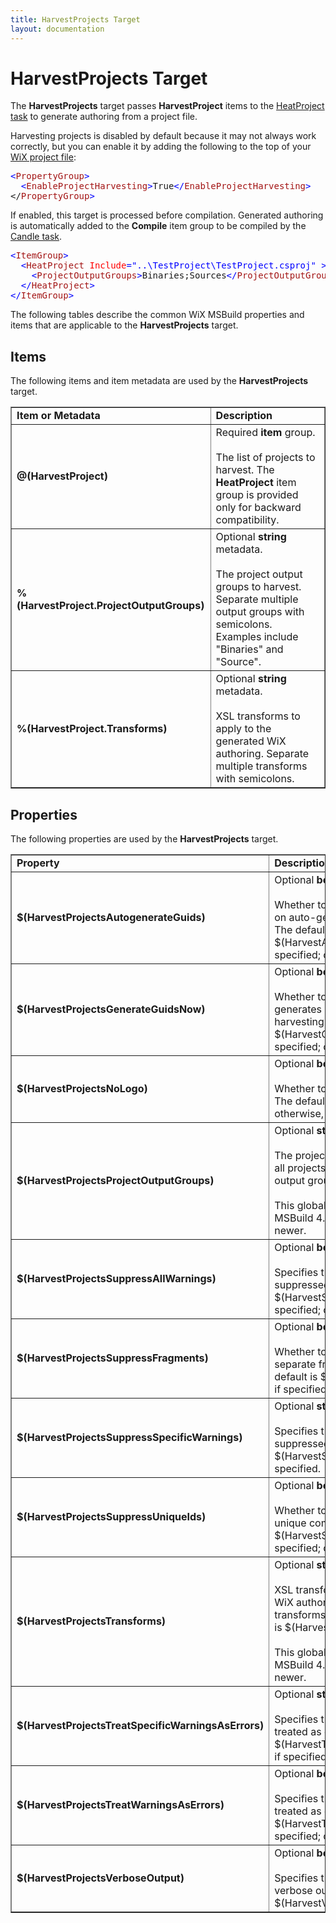 ```yaml
---
title: HarvestProjects Target
layout: documentation
---
```

# HarvestProjects Target

The <b>HarvestProjects</b> target passes <b>HarvestProject</b> items to the
[HeatProject task](~/msbuild/task_reference/heatproject.html) to generate authoring from a project file.

Harvesting projects is disabled by default because it may not always work correctly, but you can enable it by adding the following to the top of your [WiX project file](~/msbuild/authoring_first_msbuild_project.html):

<pre><span style="color: blue">&lt;</span><span style="color: #a31515">PropertyGroup</span><span style="color: blue">&gt;
  &lt;</span><span style="color: #a31515">EnableProjectHarvesting</span><span style="color: blue">&gt;</span>True<span style="color: blue">&lt;/</span><span style="color: #a31515">EnableProjectHarvesting</span><span style="color: blue">&gt;</span>
&lt;/</span><span style="color: #a31515">PropertyGroup</span><span style="color: blue">&gt;</span></pre>

If enabled, this target is processed before compilation. Generated authoring is automatically added to the
<b>Compile</b> item group to be compiled by the [Candle task](~/msbuild/task_reference/candle.html).

<pre><span style="color: blue">&lt;</span><span style="color: #a31515">ItemGroup</span><span style="color: blue">&gt;
  &lt;</span><span style="color: #a31515">HeatProject </span><span style="color: red">Include</span><span style="color: blue">="..\TestProject\TestProject.csproj" &gt;
    &lt;</span><span style="color: #a31515">ProjectOutputGroups</span><span style="color: blue">&gt;</span>Binaries;Sources<span style="color: blue">&lt;/</span><span style="color: #a31515">ProjectOutputGroups</span><span style="color: blue">&gt;
  &lt;/</span><span style="color: #a31515">HeatProject</span><span style="color: blue">&gt;
&lt;/</span><span style="color: #a31515">ItemGroup</span><span style="color: blue">&gt;</span></pre>

The following tables describe the common WiX MSBuild properties and items that are
applicable to the <b>HarvestProjects</b> target.

## Items
The following items and item metadata are used by the <b>HarvestProjects</b> target.

<table border="1" cellspacing="0" cellpadding="4">
    <tr>
        <td>
            <b>Item or Metadata</b>
        </td>
        <td>
            <b>Description</b>
        </td>
    </tr>
    <tr>
        <td>
            <b>@(HarvestProject)</b>
        </td>
        <td>
            Required <b>item</b> group.<br />
            <br />
            The list of projects to harvest. The <b>HeatProject</b> item group is provided only
            for backward compatibility.
        </td>
    </tr>
    <tr>
        <td>
            <b>%(HarvestProject.ProjectOutputGroups)</b>
        </td>
        <td>
            Optional <b>string</b> metadata.<br />
            <br />
            The project output groups to harvest. Separate multiple output groups with semicolons.
            Examples include "Binaries" and "Source".
        </td>
    </tr>
    <tr>
        <td>
            <b>%(HarvestProject.Transforms)</b>
        </td>
        <td>
            Optional <b>string</b> metadata.<br />
            <br />
            XSL transforms to apply to the generated WiX authoring. Separate multiple transforms
            with semicolons.
        </td>
    </tr>
</table>

## Properties
The following properties are used by the <b>HarvestProjects</b> target.

<table border="1" cellspacing="0" cellpadding="4">
    <tr>
        <td>
            <b>Property</b>
        </td>
        <td>
            <b>Description</b>
        </td>
    </tr>
    <tr>
        <td>
            <b>$(HarvestProjectsAutogenerateGuids)</b>
        </td>
        <td>
            Optional <b>boolean</b> property.<br />
            <br />
            Whether to generate authoring that relies on auto-generation of component GUIDs.
            The default is $(HarvestAutogenerateGuids) if specified; otherwise, <b>true</b>.
        </td>
    </tr>
    <tr>
        <td>
            <b>$(HarvestProjectsGenerateGuidsNow)</b>
        </td>
        <td>
            Optional <b>boolean</b> property.<br />
            <br />
            Whether to generate authoring that generates durable GUIDs when harvesting. The
            default is $(HarvestGenerateGuidsNow) if specified; otherwise, <b>false</b>.
        </td>
    </tr>
    <tr>
        <td>
            <b>$(HarvestProjectsNoLogo)</b>
        </td>
        <td>
            Optional <b>boolean</b> property.<br />
            <br />
            Whether to show the logo for heat.exe. The default is $(NoLogo) if specified; otherwise,
            <b>false</b>.
        </td>
    </tr>
    <tr>
        <td>
            <b>$(HarvestProjectsProjectOutputGroups)</b>
        </td>
        <td>
            Optional <b>string</b> property.<br />
            <br />
            The project output groups to harvest from all projects. Separate multiple project
            output groups with semicolons.<br />
            <br />
            This global property is only usable with MSBuild 4.0 or Visual Studio 2010, and newer.
        </td>
    </tr>
    <tr>
        <td>
            <b>$(HarvestProjectsSuppressAllWarnings)</b>
        </td>
        <td>
            Optional <b>boolean</b> parameter.<br />
            <br />
            Specifies that all warnings should be suppressed. The default is $(HarvestSuppressAllWarnings) if specified; otherwise, <b>false</b>.
        </td>
    </tr>
    <tr>
        <td>
            <b>$(HarvestProjectsSuppressFragments)</b>
        </td>
        <td>
            Optional <b>boolean</b> property.<br />
            <br />
            Whether to suppress generation of separate fragments when harvesting. The default
            is $(HarvestSuppressFragments) if specified; otherwise, <b>true</b>.
        </td>
    </tr>
    <tr>
        <td>
            <b>$(HarvestProjectsSuppressSpecificWarnings)</b>
        </td>
        <td>
            Optional <b>string</b> parameter.<br />
            <br />
            Specifies that certain warnings should be suppressed. The default is $(HarvestSuppressSpecificWarnings) if specified.
        </td>
    </tr>
    <tr>
        <td>
            <b>$(HarvestProjectsSuppressUniqueIds)</b>
        </td>
        <td>
            Optional <b>boolean</b> property.<br />
            <br />
            Whether to suppress generation of unique component IDs. The default is $(HarvestSuppressUniqueIds)
            if specified; otherwise, <b>false</b>.
        </td>
    </tr>
    <tr>
        <td>
            <b>$(HarvestProjectsTransforms)</b>
        </td>
        <td>
            Optional <b>string</b> property.<br />
            <br />
            XSL transforms to apply to all generated WiX authoring. Separate multiple transforms
            with semicolons. The default is $(HarvestTransforms) if specified.<br />
            <br />
            This global property is only usable with MSBuild 4.0 or Visual Studio 2010, and newer.
        </td>
    </tr>
    <tr>
        <td>
            <b>$(HarvestProjectsTreatSpecificWarningsAsErrors)</b>
        </td>
        <td>
            Optional <b>string</b> parameter.<br />
            <br />
            Specifies that certain warnings should be treated as errors. The default is $(HarvestTreatSpecificWarningsAsErrors) if specified.
        </td>
    </tr>
    <tr>
        <td>
            <b>$(HarvestProjectsTreatWarningsAsErrors)</b>
        </td>
        <td>
            Optional <b>boolean</b> parameter.<br />
            <br />
            Specifies that all warnings should be treated as errors. The default is $(HarvestTreatWarningsAsErrors) if specified; otherwise, <b>false</b>/.
        </td>
    </tr>
    <tr>
        <td>
            <b>$(HarvestProjectsVerboseOutput)</b>
        </td>
        <td>
            Optional <b>boolean</b> parameter.<br />
            <br />
            Specifies that the tool should provide verbose output. The default is $(HarvestVerboseOutput) if specified.
        </td>
    </tr>
</table>
